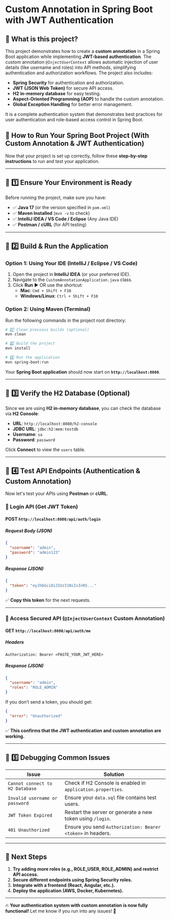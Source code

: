 # Custom Annotation in Spring Boot with JWT Authentication

## 📌 What is this project?

This project demonstrates how to create a **custom annotation** in a Spring Boot application while implementing **JWT-based authentication**. The custom annotation `@InjectUserContext` allows automatic injection of user details (like username and roles) into API methods, simplifying authentication and authorization workflows. The project also includes:

- **Spring Security** for authentication and authorization.
- **JWT (JSON Web Token)** for secure API access.
- **H2 in-memory database** for easy testing.
- **Aspect-Oriented Programming (AOP)** to handle the custom annotation.
- **Global Exception Handling** for better error management.

It is a complete authentication system that demonstrates best practices for user authentication and role-based access control in Spring Boot.

## 🚀 How to Run Your Spring Boot Project (With Custom Annotation & JWT Authentication)

Now that your project is set up correctly, follow these **step-by-step instructions** to run and test your application.

---

## 🔹 1️⃣ Ensure Your Environment is Ready

Before running the project, make sure you have:

- ✅ **Java 17** (or the version specified in `pom.xml`)
- ✅ **Maven Installed** (`mvn -v` to check)
- ✅ **IntelliJ IDEA / VS Code / Eclipse** (Any Java IDE)
- ✅ **Postman / cURL** (for API testing)

---

## 🔹 2️⃣ Build & Run the Application

### **Option 1: Using Your IDE (IntelliJ / Eclipse / VS Code)**

1. Open the project in **IntelliJ IDEA** (or your preferred IDE).
2. Navigate to the `CustomAnnotationApplication.java` class.
3. Click **Run** ▶️ OR use the shortcut:
   - **Mac**: `Cmd + Shift + F10`
   - **Windows/Linux**: `Ctrl + Shift + F10`

### **Option 2: Using Maven (Terminal)**

Run the following commands in the project root directory:

```sh
# 1️⃣ Clean previous builds (optional)
mvn clean

# 2️⃣ Build the project
mvn install

# 3️⃣ Run the application
mvn spring-boot:run
```

Your **Spring Boot application** should now start on **`http://localhost:8080`**.

---

## 🔹 3️⃣ Verify the H2 Database (Optional)

Since we are using **H2 in-memory database**, you can check the database via **H2 Console**:

- **URL**: `http://localhost:8080/h2-console`
- **JDBC URL**: `jdbc:h2:mem:testdb`
- **Username**: `sa`
- **Password**: `password`

Click **Connect** to view the `users` table.

---

## 🔹 4️⃣ Test API Endpoints (Authentication & Custom Annotation)

Now let's test your APIs using **Postman** or **cURL**.

### **📌 Login API (Get JWT Token)**

#### **POST `http://localhost:8080/api/auth/login`**

##### **Request Body (JSON)**

```json
{
  "username": "admin",
  "password": "admin123"
}
```

##### **Response (JSON)**

```json
{
  "token": "eyJhbGciOiJIUzI1NiIsInR5..."
}
```

✅ **Copy this token** for the next requests.

---

### **📌 Access Secured API (`@InjectUserContext` Custom Annotation)**

#### **GET `http://localhost:8080/api/auth/me`**

##### **Headers**

```text
Authorization: Bearer <PASTE_YOUR_JWT_HERE>
```

##### **Response (JSON)**

```json
{
  "username": "admin",
  "roles": "ROLE_ADMIN"
}
```

If you don’t send a token, you should get:

```json
{
  "error": "Unauthorized"
}
```

✅ **This confirms that the JWT authentication and custom annotation are working.**

---

## 🔹 5️⃣ Debugging Common Issues

| Issue                      | Solution |
|----------------------------|----------|
| `Cannot connect to H2 Database` | Check if H2 Console is enabled in `application.properties`. |
| `Invalid username or password` | Ensure your `data.sql` file contains test users. |
| `JWT Token Expired` | Restart the server or generate a new token using `/login`. |
| `401 Unauthorized` | Ensure you send `Authorization: Bearer <token>` in headers. |

---

## 🎯 Next Steps

1. **Try adding more roles (e.g., ROLE_USER, ROLE_ADMIN) and restrict API access.**
2. **Secure different endpoints using Spring Security roles.**
3. **Integrate with a frontend (React, Angular, etc.).**
4. **Deploy the application (AWS, Docker, Kubernetes).**

---

🔥 **Your authentication system with custom annotation is now fully functional!** Let me know if you run into any issues! 🚀


  
